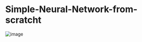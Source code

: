 # Simple-Neural-Network-from-scratcht
![image](https://user-images.githubusercontent.com/63863517/230493285-f2b388a2-0929-41c1-acea-70535f0c3efc.png)
